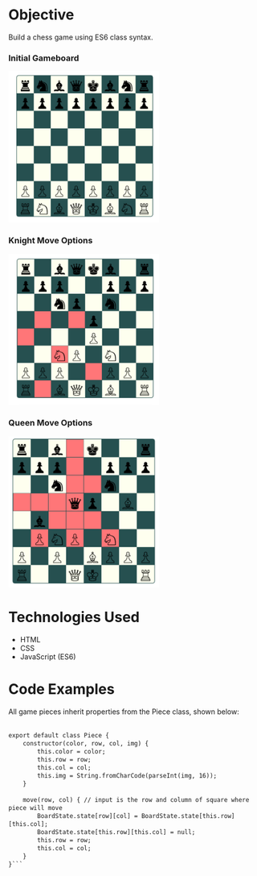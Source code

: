 # Objective

Build a chess game using ES6 class syntax.

### Initial Gameboard
<!-- ![initial game board](./readme-images/main.png) -->
<img alt="initial-gameboard" src="./readme-images/main.png" width="300" height="300">

### Knight Move Options
<!-- ![knight](./readme-images/knight.png) -->
<img alt="knight" src="./readme-images/knight.png" width="300" height="300">


### Queen Move Options
<!-- ![queen](./readme-images/queen.png) -->
<img alt="queen" src="./readme-images/queen.png" width="300" height="300">


# Technologies Used
* HTML
* CSS
* JavaScript (ES6)

# Code Examples

All game pieces inherit properties from the Piece class, shown below:

```import BoardState from '../board/boardState';

export default class Piece {
	constructor(color, row, col, img) {
		this.color = color;
		this.row = row;
		this.col = col;
		this.img = String.fromCharCode(parseInt(img, 16));
	}

	move(row, col) { // input is the row and column of square where piece will move
		BoardState.state[row][col] = BoardState.state[this.row][this.col];
		BoardState.state[this.row][this.col] = null;
		this.row = row;
		this.col = col;
	}
}```


